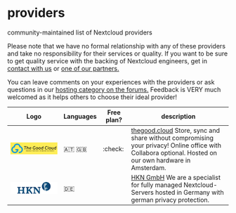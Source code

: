 # providers
community-maintained list of Nextcloud providers

Please note that we have no formal relationship with any of these providers and take no responsibility for their services or quality. If you want to be sure to get quality service with the backing of Nextcloud engineers, get in [contact with us](https://nextcloud.com/enterprise/buy) or [one of our partners.](https://nextcloud.com/partners)

You can leave comments on your experiences with the providers or ask questions in our [hosting category on the forums.](https://help.nextcloud.com/c/hosting) Feedback is VERY much welcomed as it helps others to choose their ideal provider!

| Logo          | Languages     | Free plan? | description   |
| ------------- | ------------- | -- |------------- |
|  ![](https://raw.githubusercontent.com/nextcloud/providers/master/logos/thegoodcloud.png) | 🇦🇹 :uk: | :check: | [thegood.cloud](https://thegood.cloud) Store, sync and share without compromising your privacy! Online office with Collabora optional. Hosted on our own hardware in Amsterdam. |
| ![](https://github.com/nextcloud/providers/raw/master/logos/hkn.jpg) | :de: |  | [HKN GmbH](https://www.hkn.de/nextcloud-server.php) We are a specialist for fully managed Nextcloud-Servers hosted in Germany with german privacy protection. |


